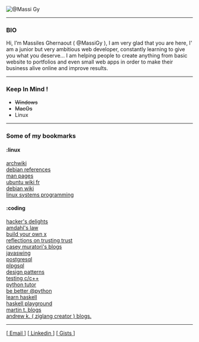 


![@Massi Gy](https://github.com/MassiGy/MassiGy/assets/82173113/3390c269-2137-4a84-b852-871ba27f9ba4)





---
### BIO

Hi, I’m Massiles Ghernaout ( @MassiGy ), I am very glad that you are here, I' am a junior but very ambitious web developer, constantly learning to give you what you deserve... I am helping people to create anything from basic website to portfolios and even small web apps in order to make their business alive online and improve results.


---

### Keep In Mind !

- ~~Windows~~
- ~~MacOs~~
- Linux

---

### Some of my bookmarks

<dl><p>
    <dl><p>
        <dt><h4 >:linux</h4>
        <dl><p>
            <dt><a href="https://wiki.archlinux.org/">archwiki</a>
            <dt><a href="https://www.debian.org/doc/manuals/debian-reference/" >debian references</a>
            <dt><a href="https://man7.org/linux/man-pages/dir_all_by_section.html">man pages</a>
            <dt><a href="https://doc.ubuntu-fr.org/" >ubuntu wiki fr</a>
            <dt><a href="https://wiki.debian.org/" >debian wiki</a>
            <dt><a href="https://man7.org/training/">linux systems programming</a>
        </dl><p>
        <dt><h4 >:coding</h4>
        <dl><p>
            <dt><a href="https://github.com/lancetw/ebook-1" >hacker&#39;s delights</a>
            <dt><a href="https://www.cct.lsu.edu/csc7600/coursemat/reference/l9/amdahls_law.pdf" >amdahl&#39;s law</a>
            <dt><a href="https://github.com/codecrafters-io/build-your-own-x" >build your own x</a>
            <dt><a href="https://www.cs.cmu.edu/~rdriley/487/papers/thompson_1984_reflectionsontrustingtrust.pdf" >reflections on trusting trust </a>
            <dt><a href="https://caseymuratori.com/contents" >casey muratori&#39;s blogs</a>
            <dt><a href="https://docs.oracle.com/javase/tutorial/uiswing/learn/index.html" >javaswing</a>
            <dt><a href="https://postgres.cz/index.php/pl/pgsql_%28en%29" >postgresql</a>
            <dt><a href="https://www.postgresqltutorial.com/postgresql-plpgsql/" >plpgsql</a>
            <dt><a href="https://refactoring.guru/" >design patterns</a>
            <dt><a href="https://github.com/google/googletest" >testing c/c++</a>
            <dt><a href="https://pythontutor.com/" >python tutor</a>
            <dt><a href="https://www.pythonmorsels.com/" >be better @python</a>
            <dt><a href="https://learnyouahaskell.com/chapters" >learn haskell</a>
            <dt><a href="https://play.haskell.org/" >haskell playground</a>
            <dt><a href="https://www.arp242.net/" >martin t. blogs</a>
            <dt><a href="https://andrewkelley.me/" >andrew k. ( ziglang creator ) blogs.</a>
        </dl><p>
    </dl><p>
</dl><p>

---

[<a href="mailto:ghernaoutmassi@gmail.com"> Email </a>]  [<a href="https://www.linkedin.com/in/massigy"> Linkedin </a>] [<a href="https://gist.github.com/MassiGy"> Gists </a>]